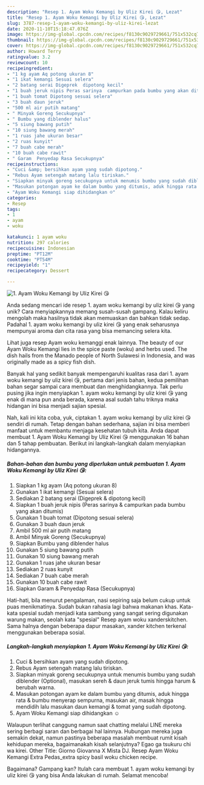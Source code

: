 ```yaml
---
description: "Resep 1. Ayam Woku Kemangi by Uliz Kirei 😘, Lezat"
title: "Resep 1. Ayam Woku Kemangi by Uliz Kirei 😘, Lezat"
slug: 3787-resep-1-ayam-woku-kemangi-by-uliz-kirei-lezat
date: 2020-11-10T15:18:47.076Z
image: https://img-global.cpcdn.com/recipes/f8130c9029729661/751x532cq70/1-ayam-woku-kemangi-by-uliz-kirei-😘-foto-resep-utama.jpg
thumbnail: https://img-global.cpcdn.com/recipes/f8130c9029729661/751x532cq70/1-ayam-woku-kemangi-by-uliz-kirei-😘-foto-resep-utama.jpg
cover: https://img-global.cpcdn.com/recipes/f8130c9029729661/751x532cq70/1-ayam-woku-kemangi-by-uliz-kirei-😘-foto-resep-utama.jpg
author: Howard Terry
ratingvalue: 3.2
reviewcount: 10
recipeingredient:
- "1 kg ayam Aq potong ukuran 8"
- "1 ikat kemangi Sesuai selera"
- "2 batang serai Digeprek  dipotong kecil"
- "1 buah jeruk nipis Peras sarinya  campurkan pada bumbu yang akan ditumis"
- "1 buah tomat Dipotong sesuai selera"
- "3 buah daun jeruk"
- "500 ml air putih matang"
- " Minyak Goreng Secukupnya"
- " Bumbu yang diblender halus"
- "5 siung bawang putih"
- "10 siung bawang merah"
- "1 ruas jahe ukuran besar"
- "2 ruas kunyit"
- "7 buah cabe merah"
- "10 buah cabe rawit"
- " Garam  Penyedap Rasa Secukupnya"
recipeinstructions:
- "Cuci &amp; bersihkan ayam yang sudah dipotong."
- "Rebus Ayam setengah matang lalu tiriskan."
- "Siapkan minyak goreng secukupnya untuk menumis bumbu yang sudah diblender (Optional), masukan sereh &amp; daun jeruk tumis hingga harum &amp; berubah warna."
- "Masukan potongan ayam ke dalam bumbu yang ditumis, aduk hingga rata &amp; bumbu menyerap sempurna, masukan air, masak hingga mendidih lalu masukan daun kemangi &amp; tomat yang sudah dipotong."
- "Ayam Woku Kemangi siap dihidangkan ☺"
categories:
- Resep
tags:
- 1
- ayam
- woku

katakunci: 1 ayam woku 
nutrition: 297 calories
recipecuisine: Indonesian
preptime: "PT12M"
cooktime: "PT54M"
recipeyield: "1"
recipecategory: Dessert

---
```



![1. Ayam Woku Kemangi by Uliz Kirei 😘](https://img-global.cpcdn.com/recipes/f8130c9029729661/751x532cq70/1-ayam-woku-kemangi-by-uliz-kirei-😘-foto-resep-utama.jpg)

Anda sedang mencari ide resep 1. ayam woku kemangi by uliz kirei 😘 yang unik? Cara menyiapkannya memang susah-susah gampang. Kalau keliru mengolah maka hasilnya tidak akan memuaskan dan bahkan tidak sedap. Padahal 1. ayam woku kemangi by uliz kirei 😘 yang enak seharusnya mempunyai aroma dan cita rasa yang bisa memancing selera kita.

Lihat juga resep Ayam woku kemanggi enak lainnya. The beauty of our Ayam Woku Kemangi lies in the spice paste (woku) and herbs used. The dish hails from the Manado people of North Sulawesi in Indonesia, and was originally made as a spicy fish dish.

Banyak hal yang sedikit banyak mempengaruhi kualitas rasa dari 1. ayam woku kemangi by uliz kirei 😘, pertama dari jenis bahan, kedua pemilihan bahan segar sampai cara membuat dan menghidangkannya. Tak perlu pusing jika ingin menyiapkan 1. ayam woku kemangi by uliz kirei 😘 yang enak di mana pun anda berada, karena asal sudah tahu triknya maka hidangan ini bisa menjadi sajian spesial.


Nah, kali ini kita coba, yuk, ciptakan 1. ayam woku kemangi by uliz kirei 😘 sendiri di rumah. Tetap dengan bahan sederhana, sajian ini bisa memberi manfaat untuk membantu menjaga kesehatan tubuh kita. Anda dapat membuat 1. Ayam Woku Kemangi by Uliz Kirei 😘 menggunakan 16 bahan dan 5 tahap pembuatan. Berikut ini langkah-langkah dalam menyiapkan hidangannya.

<!--inarticleads1-->

##### Bahan-bahan dan bumbu yang diperlukan untuk pembuatan 1. Ayam Woku Kemangi by Uliz Kirei 😘:

1. Siapkan 1 kg ayam (Aq potong ukuran 8)
1. Gunakan 1 ikat kemangi (Sesuai selera)
1. Sediakan 2 batang serai (Digeprek &amp; dipotong kecil)
1. Siapkan 1 buah jeruk nipis (Peras sarinya &amp; campurkan pada bumbu yang akan ditumis)
1. Gunakan 1 buah tomat (Dipotong sesuai selera)
1. Gunakan 3 buah daun jeruk
1. Ambil 500 ml air putih matang
1. Ambil  Minyak Goreng (Secukupnya)
1. Siapkan  Bumbu yang diblender halus
1. Gunakan 5 siung bawang putih
1. Gunakan 10 siung bawang merah
1. Gunakan 1 ruas jahe ukuran besar
1. Sediakan 2 ruas kunyit
1. Sediakan 7 buah cabe merah
1. Gunakan 10 buah cabe rawit
1. Siapkan  Garam &amp; Penyedap Rasa (Secukupnya)


Hati-hati, bila menurut pengalaman, nasi sepiring saja belum cukup untuk puas menikmatinya. Sudah bukan rahasia lagi bahwa makanan khas. Kata-kata spesial sudah menjadi kata sambung yang sangat sering digunakan warung makan, seolah kata &#34;spesial&#34; Resep ayam woku xanderskitchen. Sama halnya dengan beberapa dapur masakan, xander kitchen terkenal menggunakan beberapa sosial. 

<!--inarticleads2-->

##### Langkah-langkah menyiapkan 1. Ayam Woku Kemangi by Uliz Kirei 😘:

1. Cuci &amp; bersihkan ayam yang sudah dipotong.
1. Rebus Ayam setengah matang lalu tiriskan.
1. Siapkan minyak goreng secukupnya untuk menumis bumbu yang sudah diblender (Optional), masukan sereh &amp; daun jeruk tumis hingga harum &amp; berubah warna.
1. Masukan potongan ayam ke dalam bumbu yang ditumis, aduk hingga rata &amp; bumbu menyerap sempurna, masukan air, masak hingga mendidih lalu masukan daun kemangi &amp; tomat yang sudah dipotong.
1. Ayam Woku Kemangi siap dihidangkan ☺


Walaupun terlihat canggung namun saat chatting melalui LINE mereka sering berbagi saran dan berbagai hal lainnya. Hubungan mereka juga semakin dekat, namun pastinya beberapa masalah membuat rumit kisah kehidupan mereka, bagaimanakah kisah selanjutnya? Egao ga tsukuru chi wa kirei. Other Title: Giorno Giovanna X Mista DJ. Resep Ayam Woku Kemangi Extra Pedas_extra spicy basil woku chicken recipe. 

Bagaimana? Gampang kan? Itulah cara membuat 1. ayam woku kemangi by uliz kirei 😘 yang bisa Anda lakukan di rumah. Selamat mencoba!
